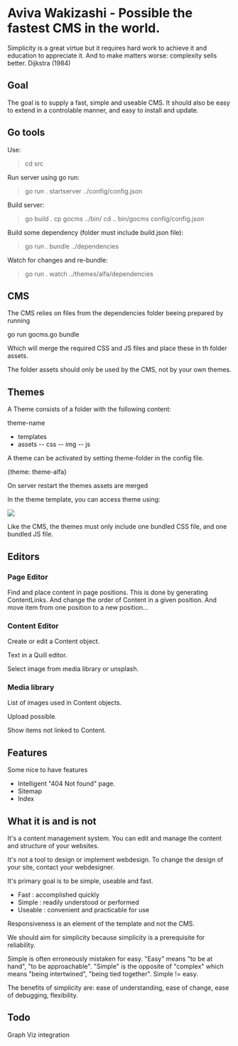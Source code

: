 # Aviva Wakizashi - Possible the fastest CMS in the world.

Simplicity is a great virtue but it requires hard work to achieve it and 
education to appreciate it. And to make matters worse: complexity sells better.
    Dijkstra (1984)


## Goal

The goal is to supply a fast, simple and useable CMS. It should also be easy to extend
in a controlable manner, and easy to install and update.


## Go tools

Use:

> cd src

Run server using go run:

> go run . startserver ../config/config.json

Build server:

> go build .
> cp gocms ../bin/
> cd ..
> bin/gocms config/config.json

Build some dependency (folder must include build.json file):

> go run . bundle ../dependencies

Watch for changes and re-bundle:

> go run . watch ../themes/alfa/dependencies

## CMS

The CMS relies on files from the dependencies folder beeing prepared by running 

go run gocms.go bundle

Which will merge the required CSS and JS files and place these in th folder assets.

The folder assets should only be used by the CMS, not by your own themes.


## Themes

A Theme consists of a folder with the following content:

theme-name
- templates
- assets
-- css
-- img
-- js

A theme can be activated by setting theme-folder in the config file.

{theme: theme-alfa}

On server restart the themes assets are merged

In the theme template, you can access theme using:

<img src="/themes/alfa/assets/img/img.png">

Like the CMS, the themes must only include one bundled CSS file, and one bundled JS file.

## Editors

### Page Editor

Find and place content in page positions. This is done by generating ContentLinks. And change the order of Content in a given position. And move item from one position to a new position...

### Content Editor

Create or edit a Content object. 

Text in a Quill editor.

Select image from media library or unsplash.


### Media library

List of images used in Content objects.

Upload possible.

Show items not linked to Content.



## Features

Some nice to have features

- Intelligent "404 Not found" page.
- Sitemap
- Index


## What it is and is not

It's a content management system. You can edit and manage the content and structure of your websites.

It's not a tool to design or implement webdesign. To change the design of your site, contact your webdesigner.

It's primary goal is to be simple, useable and fast.
- Fast : accomplished quickly
- Simple : readily understood or performed
- Useable : convenient and practicable for use 

Responsiveness is an element of the template and not the CMS. 

We should aim for simplicity because simplicity is a prerequisite for reliability.

Simple is often erroneously mistaken for easy. 
"Easy" means "to be at hand", "to be approachable". 
"Simple" is the opposite of "complex" which means "being intertwined", "being tied together". 
Simple != easy.

The benefits of simplicity are: ease of understanding, ease of change, ease of debugging, flexibility.


## Todo

Graph Viz integration
